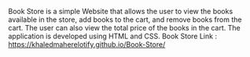 Book Store is a simple Website that allows the user to view the books available in the store, add books to the cart, and remove books from the cart. The user can also view the total price of the books in the cart.
The application is developed using HTML and CSS.
Book Store Link : https://khaledmaherelotify.github.io/Book-Store/
